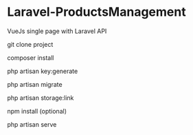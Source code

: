 # Laravel-ProductsManagement

VueJs single page with Laravel API


git clone project

composer install

php artisan key:generate

php artisan migrate

php artisan storage:link

npm install (optional)

php artisan serve
